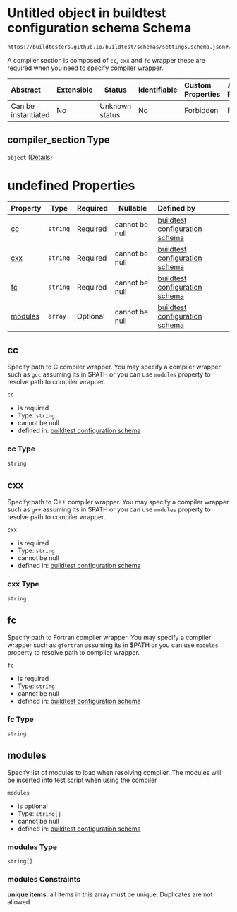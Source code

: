 # Untitled object in buildtest configuration schema Schema

```txt
https://buildtesters.github.io/buildtest/schemas/settings.schema.json#/definitions/compiler_section
```

A compiler section is composed of `cc`, `cxx` and `fc` wrapper these are required when you need to specify compiler wrapper.


| Abstract            | Extensible | Status         | Identifiable | Custom Properties | Additional Properties | Access Restrictions | Defined In                                                                   |
| :------------------ | ---------- | -------------- | ------------ | :---------------- | --------------------- | ------------------- | ---------------------------------------------------------------------------- |
| Can be instantiated | No         | Unknown status | No           | Forbidden         | Forbidden             | none                | [settings.schema.json\*](../out/settings.schema.json "open original schema") |

## compiler_section Type

`object` ([Details](settings-definitions-compiler_section.md))

# undefined Properties

| Property            | Type     | Required | Nullable       | Defined by                                                                                                                                                                                                  |
| :------------------ | -------- | -------- | -------------- | :---------------------------------------------------------------------------------------------------------------------------------------------------------------------------------------------------------- |
| [cc](#cc)           | `string` | Required | cannot be null | [buildtest configuration schema](settings-definitions-cc.md "https&#x3A;//buildtesters.github.io/buildtest/schemas/settings.schema.json#/definitions/compiler_section/properties/cc")                       |
| [cxx](#cxx)         | `string` | Required | cannot be null | [buildtest configuration schema](settings-definitions-cxx.md "https&#x3A;//buildtesters.github.io/buildtest/schemas/settings.schema.json#/definitions/compiler_section/properties/cxx")                     |
| [fc](#fc)           | `string` | Required | cannot be null | [buildtest configuration schema](settings-definitions-fc.md "https&#x3A;//buildtesters.github.io/buildtest/schemas/settings.schema.json#/definitions/compiler_section/properties/fc")                       |
| [modules](#modules) | `array`  | Optional | cannot be null | [buildtest configuration schema](settings-definitions-unique_string_array.md "https&#x3A;//buildtesters.github.io/buildtest/schemas/settings.schema.json#/definitions/compiler_section/properties/modules") |

## cc

Specify path to C compiler wrapper. You may specify a compiler wrapper such as `gcc` assuming its in $PATH or you can use `modules` property to resolve path to compiler wrapper.


`cc`

-   is required
-   Type: `string`
-   cannot be null
-   defined in: [buildtest configuration schema](settings-definitions-cc.md "https&#x3A;//buildtesters.github.io/buildtest/schemas/settings.schema.json#/definitions/compiler_section/properties/cc")

### cc Type

`string`

## cxx

Specify path to C++ compiler wrapper. You may specify a compiler wrapper such as `g++` assuming its in $PATH or you can use `modules` property to resolve path to compiler wrapper.


`cxx`

-   is required
-   Type: `string`
-   cannot be null
-   defined in: [buildtest configuration schema](settings-definitions-cxx.md "https&#x3A;//buildtesters.github.io/buildtest/schemas/settings.schema.json#/definitions/compiler_section/properties/cxx")

### cxx Type

`string`

## fc

Specify path to Fortran compiler wrapper. You may specify a compiler wrapper such as `gfortran` assuming its in $PATH or you can use `modules` property to resolve path to compiler wrapper.


`fc`

-   is required
-   Type: `string`
-   cannot be null
-   defined in: [buildtest configuration schema](settings-definitions-fc.md "https&#x3A;//buildtesters.github.io/buildtest/schemas/settings.schema.json#/definitions/compiler_section/properties/fc")

### fc Type

`string`

## modules

Specify list of modules to load when resolving compiler. The modules will be inserted into test script when using the compiler


`modules`

-   is optional
-   Type: `string[]`
-   cannot be null
-   defined in: [buildtest configuration schema](settings-definitions-unique_string_array.md "https&#x3A;//buildtesters.github.io/buildtest/schemas/settings.schema.json#/definitions/compiler_section/properties/modules")

### modules Type

`string[]`

### modules Constraints

**unique items**: all items in this array must be unique. Duplicates are not allowed.
